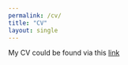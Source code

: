 ```yaml
---
permalink: /cv/
title: "CV"
layout: single
---
```

My CV could be found via this [link](/CV_YingdanLu_May.pdf)
